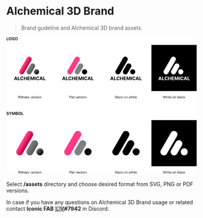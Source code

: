 # Alchemical 3D Brand

> Brand gudeline and Alchemical 3D brand assets.

![Alchemical 3D master guideline!](/images/alchemical-cd-master-guideline.png "Alchemical 3D master guideline")

Select **/assets** directory and choose desired format from SVG, PNG or PDF versions.

In case if you have any questions on Alchemical 3D Brand usage or related contact **Iconic FAB 🇱🇻#7942** in Discord.
